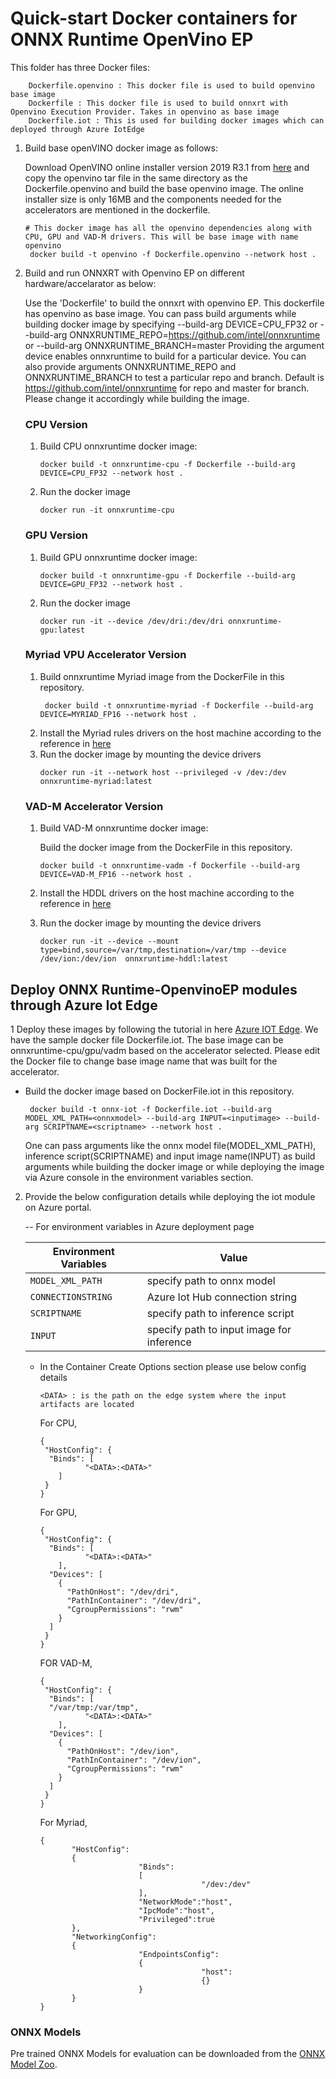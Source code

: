 # Quick-start Docker containers for ONNX Runtime OpenVino EP

This folder has three Docker files:
```
    Dockerfile.openvino : This docker file is used to build openvino base image
    Dockerfile : This docker file is used to build onnxrt with Openvino Execution Provider. Takes in openvino as base image
    Dockerfile.iot : This is used for building docker images which can deployed through Azure IotEdge
```
1. Build base openVINO docker image as follows:

   Download OpenVINO online installer version 2019 R3.1 from [here](https://software.intel.com/en-us/openvino-toolkit/choose-download) and copy the openvino tar file in the same directory as the Dockerfile.openvino and build the base openvino image. The online installer size is only 16MB and the components needed for the accelerators are mentioned in the dockerfile. 
     ```
     # This docker image has all the openvino dependencies along with CPU, GPU and VAD-M drivers. This will be base image with name openvino
      docker build -t openvino -f Dockerfile.openvino --network host .
     ```
      
2. Build and run ONNXRT with Openvino EP on different hardware/accelarator as below:  

    Use the 'Dockerfile' to build the onnxrt with openvino EP. This dockerfile has openvino as base image. You can pass build arguments while building docker image by specifying  --build-arg DEVICE=CPU_FP32  or --build-arg ONNXRUNTIME_REPO=https://github.com/intel/onnxruntime or --build-arg ONNXRUNTIME_BRANCH=master
    Providing the argument device enables onnxruntime to build for a particular device. You can also provide arguments ONNXRUNTIME_REPO and ONNXRUNTIME_BRANCH to test a particular repo and branch. Default is https://github.com/intel/onnxruntime for repo and master for branch. Please change it accordingly while building the image.
    
      ### CPU Version 

      1. Build CPU onnxruntime docker image: 

          ```
          docker build -t onnxruntime-cpu -f Dockerfile --build-arg DEVICE=CPU_FP32 --network host .
          ```
      2. Run the docker image
          ```
          docker run -it onnxruntime-cpu
          ```

      ### GPU Version

      1. Build GPU onnxruntime docker image:

          ``` 
          docker build -t onnxruntime-gpu -f Dockerfile --build-arg DEVICE=GPU_FP32 --network host . 
          ```
        
      2. Run the docker image
          ```
          docker run -it --device /dev/dri:/dev/dri onnxruntime-gpu:latest
          ```
     ### Myriad VPU Accelerator Version 

     1. Build onnxruntime Myriad image from the DockerFile in this repository.
        ``` 
         docker build -t onnxruntime-myriad -f Dockerfile --build-arg DEVICE=MYRIAD_FP16 --network host . 
        ```
     2. Install the Myriad rules drivers on the host machine according to the reference in [here](https://docs.openvinotoolkit.org/latest/_docs_install_guides_installing_openvino_linux.html#additional-NCS-steps)
     3. Run the docker image by mounting the device drivers
        ```
        docker run -it --network host --privileged -v /dev:/dev  onnxruntime-myriad:latest

        ```
      ### VAD-M Accelerator Version 

      1. Build VAD-M onnxruntime docker image: 
      
         Build the docker image from the DockerFile in this repository.
         ``` 
         docker build -t onnxruntime-vadm -f Dockerfile --build-arg DEVICE=VAD-M_FP16 --network host . 
         ```
   
      2. Install the HDDL drivers on the host machine according to the reference in [here](https://docs.openvinotoolkit.org/latest/_docs_install_guides_installing_openvino_linux_ivad_vpu.html)
      3. Run the docker image by mounting the device drivers
         ```
         docker run -it --device --mount type=bind,source=/var/tmp,destination=/var/tmp --device /dev/ion:/dev/ion  onnxruntime-hddl:latest
         ```

## Deploy ONNX Runtime-OpenvinoEP modules through Azure Iot Edge 
1 Deploy these images by following the tutorial in here [Azure IOT Edge](https://docs.microsoft.com/en-us/azure/iot-edge/quickstart-linux). We have the sample docker file Dockerfile.iot. The base image can be onnxruntime-cpu/gpu/vadm based on the accelerator selected. Please edit the Docker file to change base image name that was built for the accelerator.

   - Build the docker image based on DockerFile.iot in this repository.
     ``` 
      docker build -t onnx-iot -f Dockerfile.iot --build-arg MODEL_XML_PATH=<onnxmodel> --build-arg INPUT=<inputimage> --build-arg SCRIPTNAME=<scriptname> --network host . 
     ```
     One can pass arguments like the onnx model file(MODEL_XML_PATH), inference script(SCRIPTNAME) and input image name(INPUT) as build arguments while building the docker image or while deploying the image via Azure console in the environment variables section. 
    
2. Provide the below configuration details while deploying the iot module on Azure portal. 

    -- For environment variables in Azure deployment page
    
	|Environment Variables | Value |
	| --------- | -------- |
	| <code>MODEL_XML_PATH</code> | specify path to onnx model|
	| <code>CONNECTIONSTRING</code> |Azure Iot Hub connection string |
	| <code>SCRIPTNAME</code> | specify path to inference script |
	| <code>INPUT</code> | specify path to input image for inference |
	

   - In the Container Create Options section please use below config details
      ```
      <DATA> : is the path on the edge system where the input artifacts are located
       ```
      For CPU,
      ```
      {
       "HostConfig": {
	    "Binds": [
             	"<DATA>:<DATA>"
	      ]
	   }
	 }
       ```
   
      For GPU,
  
      ```
      {
       "HostConfig": {
	    "Binds": [
             	"<DATA>:<DATA>"
	      ],
	    "Devices": [
	      {
			"PathOnHost": "/dev/dri",
			"PathInContainer": "/dev/dri",
			"CgroupPermissions": "rwm"
	      }
	    ]
	   }
	 }
       ```
     FOR VAD-M,
  
      ```
      {
       "HostConfig": {
	    "Binds": [
		"/var/tmp:/var/tmp",
                "<DATA>:<DATA>"
	      ],
	    "Devices": [
	      {
			"PathOnHost": "/dev/ion",
			"PathInContainer": "/dev/ion",
			"CgroupPermissions": "rwm"
	      }
	    ]
	   }
	 }
       ```
      For Myriad,
      
       ```
       {
              "HostConfig":
              {
                             "Binds":
                             [
                                           "/dev:/dev"
                             ],
                             "NetworkMode":"host",
                             "IpcMode":"host",
                             "Privileged":true
              },
              "NetworkingConfig":
              {
                             "EndpointsConfig":
                             {
                                           "host":
                                           {}
                             }
              }
       }
      ```
       
     
  ### ONNX Models
  Pre trained ONNX Models for evaluation can be downloaded from the [ONNX Model Zoo](https://github.com/onnx/models).


